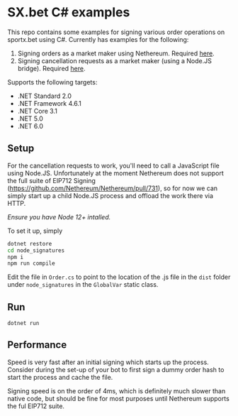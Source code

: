 # SX.bet C# examples

This repo contains some examples for signing various order operations on sportx.bet using C#. Currently has examples for the following:

1. Signing orders as a market maker using Nethereum. Required [here](https://sportx-bet.github.io/slate/#post-a-new-order).
2. Signing cancellation requests as a market maker (using a Node.JS bridge). Required [here](https://sportx-bet.github.io/slate/#cancel-orders).

Supports the following targets:

- .NET Standard 2.0
- .NET Framework 4.6.1
- .NET Core 3.1
- .NET 5.0
- .NET 6.0

## Setup

For the cancellation requests to work, you'll need to call a JavaScript file using Node.JS. Unfortunately at the moment Nethereum does not support the full suite of EIP712 Signing (https://github.com/Nethereum/Nethereum/pull/731), so for now we can simply start up a child Node.JS process and offload the work there via HTTP.

*Ensure you have Node 12+ intalled.*

To set it up, simply 

```bash
dotnet restore
cd node_signatures
npm i
npm run compile
```

Edit the file in `Order.cs` to point to the location of the .js file in the `dist` folder under `node_signatures` in the `GlobalVar` static class.

## Run

`dotnet run`

## Performance

Speed is very fast after an initial signing which starts up the process. Consider during the set-up of your bot to first sign a dummy order hash to start the process and cache the file. 

Signing speed is on the order of 4ms, which is definitely much slower than native code, but should be fine for most purposes until Nethereum supports the ful EIP712 suite.



